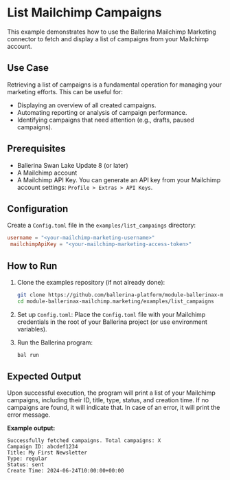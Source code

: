 # List Mailchimp Campaigns

This example demonstrates how to use the Ballerina Mailchimp Marketing connector to fetch and display a list of campaigns from your Mailchimp account.

## Use Case

Retrieving a list of campaigns is a fundamental operation for managing your marketing efforts. This can be useful for:

- Displaying an overview of all created campaigns.
- Automating reporting or analysis of campaign performance.
- Identifying campaigns that need attention (e.g., drafts, paused campaigns).

## Prerequisites

- Ballerina Swan Lake Update 8 (or later)
- A Mailchimp account
- A Mailchimp API Key. You can generate an API key from your Mailchimp account settings: `Profile > Extras > API Keys`.

## Configuration

Create a `Config.toml` file in the `examples/list_campaings` directory:

```toml
username = "<your-mailchimp-marketing-username>"
 mailchimpApiKey = "<your-mailchimp-marketing-access-token>"
````

## How to Run

1. Clone the examples repository (if not already done):

   ```bash
   git clone https://github.com/ballerina-platform/module-ballerinax-mailchimp.marketing
   cd module-ballerinax-mailchimp.marketing/examples/list_campaigns
   ```

2. Set up `Config.toml`:
   Place the `Config.toml` file with your Mailchimp credentials in the root of your Ballerina project (or use environment variables).

3. Run the Ballerina program:

   ```bash
   bal run
   ```

## Expected Output

Upon successful execution, the program will print a list of your Mailchimp campaigns, including their ID, title, type, status, and creation time. If no campaigns are found, it will indicate that. In case of an error, it will print the error message.

**Example output:**

```
Successfully fetched campaigns. Total campaigns: X
Campaign ID: abcdef1234
Title: My First Newsletter
Type: regular
Status: sent
Create Time: 2024-06-24T10:00:00+00:00
```
